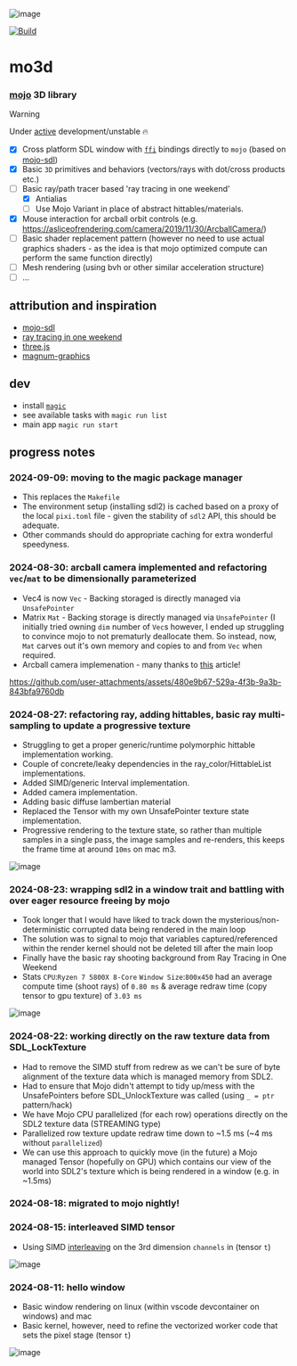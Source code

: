 ![image](https://github.com/user-attachments/assets/39e934ae-1aeb-434a-af8f-5986b348e1cc) 

[![Build](https://github.com/thomas-gale/mo3d/actions/workflows/build.yml/badge.svg)](https://github.com/thomas-gale/mo3d/actions/workflows/build.yml)

# mo3d
### [mojo](https://docs.modular.com/mojo/manual/) 3D library

> [!WARNING]  
> Under [active](#progress-notes) development/unstable 🔥

- [x] Cross platform SDL window with [`ffi`](https://docs.modular.com/mojo/stdlib/sys/ffi/) bindings directly to `mojo` (based on [mojo-sdl](https://github.com/msteele/mojo-sdl/))
- [x] Basic `3D` primitives and behaviors (vectors/rays with dot/cross products etc.)
- [ ] Basic ray/path tracer based 'ray tracing in one weekend'
	- [x] Antialias
	- [ ] Use Mojo Variant in place of abstract hittables/materials.
- [x] Mouse interaction for arcball orbit controls (e.g. https://asliceofrendering.com/camera/2019/11/30/ArcballCamera/)
- [ ] Basic shader replacement pattern (however no need to use actual graphics shaders - as the idea is that mojo optimized compute can perform the same function directly)
- [ ] Mesh rendering (using bvh or other similar acceleration structure)
- [ ] ...

## attribution and inspiration
- [mojo-sdl](https://github.com/msteele/mojo-sdl/)
- [ray tracing in one weekend](https://raytracing.github.io/books/RayTracingInOneWeekend.html)
- [three.js](https://github.com/mrdoob/three.js/)
- [magnum-graphics](https://magnum.graphics/)

## dev
- install [`magic`](https://docs.modular.com/magic/#install-magic)
- see available tasks with `magic run list`
- main app `magic run start`

## progress notes

### 2024-09-09: moving to the magic package manager
- This replaces the `Makefile`
- The environment setup (installing sdl2) is cached based on a proxy of the local `pixi.toml` file - given the stability of `sdl2` API, this should be adequate.
- Other commands should do appropriate caching for extra wonderful speedyness. 

### 2024-08-30: arcball camera implemented and refactoring `vec`/`mat` to be dimensionally parameterized
- Vec4 is now `Vec` - Backing storaged is directly managed via `UnsafePointer`
- Matrix `Mat` - Backing storage is directly managed via `UnsafePointer` (I initially tried owning `dim` number of `Vec`s however, I ended up struggling to convince mojo to not prematurly deallocate them. So instead, now, `Mat` carves out it's own memory and copies to and from `Vec` when required.
- Arcball camera implemenation - many thanks to [this](https://asliceofrendering.com/camera/2019/11/30/ArcballCamera/) article!

https://github.com/user-attachments/assets/480e9b67-529a-4f3b-9a3b-843bfa9760db

### 2024-08-27: refactoring ray, adding hittables, basic ray multi-sampling to update a progressive texture
- Struggling to get a proper generic/runtime polymorphic hittable implementation working.
- Couple of concrete/leaky dependencies in the ray_color/HittableList implementations.
- Added SIMD/generic Interval implementation.
- Added camera implementation.
- Adding basic diffuse lambertian material
- Replaced the Tensor with my own UnsafePointer texture state implementation.
- Progressive rendering to the texture state, so rather than multiple samples in a single pass, the image samples and re-renders, this keeps the frame time at around `10ms` on mac m3.

![image](https://github.com/user-attachments/assets/fab7211a-2841-49f5-9e93-dfcd07fb05d4)

### 2024-08-23: wrapping sdl2 in a window trait and battling with over eager resource freeing by mojo
- Took longer that I would have liked to track down the mysterious/non-deterministic corrupted data being rendered in the main loop
- The solution was to signal to mojo that variables captured/referenced within the render kernel should not be deleted till after the main loop
- Finally have the basic ray shooting background from Ray Tracing in One Weekend
- Stats `CPU`:`Ryzen 7 5800X 8-Core` `Window Size`:`800x450` had an average compute time (shoot rays) of `0.80 ms` & average redraw time (copy tensor to gpu texture) of `3.03 ms`

![image](https://github.com/user-attachments/assets/48a30f5f-254f-4ace-bf46-82d7c6a94427)

### 2024-08-22: working directly on the raw texture data from SDL_LockTexture
- Had to remove the SIMD stuff from redrew as we can't be sure of byte alignment of the texture data which is managed memory from SDL2.
- Had to ensure that Mojo didn't attempt to tidy up/mess with the UnsafePointers before SDL_UnlockTexture was called (using `_ = ptr` pattern/hack)
- We have Mojo CPU parallelized (for each row) operations directly on the SDL2 texture data (STREAMING type)
- Parallelized row texture update redraw time down to ~1.5 ms (~4 ms without `parallelized`)
- We can use this approach to quickly move (in the future) a Mojo managed Tensor (hopefully on GPU) which contains our view of the world into SDL2's texture which is being rendered in a window (e.g. in ~1.5ms)

### 2024-08-18: migrated to mojo nightly!

### 2024-08-15: interleaved SIMD tensor
- Using SIMD [interleaving](https://docs.modular.com/mojo/stdlib/builtin/simd/SIMD#interleave) on the 3rd dimension `channels` in (tensor `t`)

![image](https://github.com/user-attachments/assets/88cdf3c8-0241-4cf0-bea5-0015fb4795b7)

### 2024-08-11: hello window
- Basic window rendering on linux (within vscode devcontainer on windows) and mac
- Basic kernel, however, need to refine the vectorized worker code that sets the pixel stage (tensor `t`)

![image](https://github.com/user-attachments/assets/13f3c360-2ba6-441a-aebf-ed7507e45c3b)
